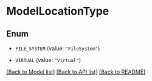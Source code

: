 # ModelLocationType

## Enum


* `FILE_SYSTEM` (value: `"FileSystem"`)

* `VIRTUAL` (value: `"Virtual"`)


[[Back to Model list]](../README.md#documentation-for-models) [[Back to API list]](../README.md#documentation-for-api-endpoints) [[Back to README]](../README.md)


